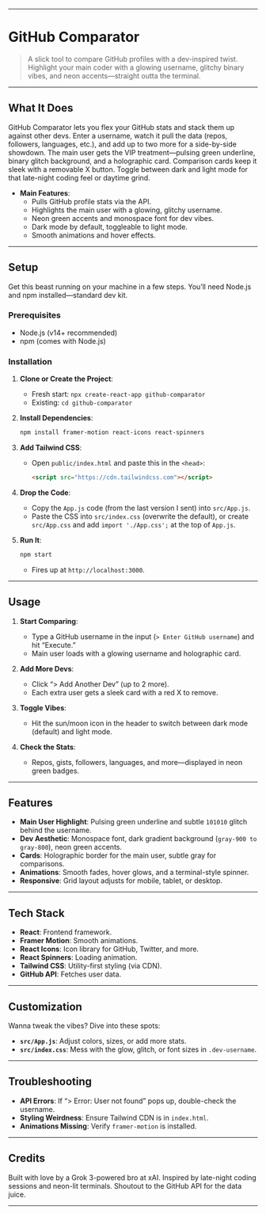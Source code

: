 
---
# GitHub Comparator

> A slick tool to compare GitHub profiles with a dev-inspired twist. Highlight your main coder with a glowing username, glitchy binary vibes, and neon accents—straight outta the terminal.

---

## What It Does

GitHub Comparator lets you flex your GitHub stats and stack them up against other devs. Enter a username, watch it pull the data (repos, followers, languages, etc.), and add up to two more for a side-by-side showdown. The main user gets the VIP treatment—pulsing green underline, binary glitch background, and a holographic card. Comparison cards keep it sleek with a removable X button. Toggle between dark and light mode for that late-night coding feel or daytime grind.

- **Main Features**:
  - Pulls GitHub profile stats via the API.
  - Highlights the main user with a glowing, glitchy username.
  - Neon green accents and monospace font for dev vibes.
  - Dark mode by default, toggleable to light mode.
  - Smooth animations and hover effects.

---

## Setup

Get this beast running on your machine in a few steps. You’ll need Node.js and npm installed—standard dev kit.

### Prerequisites

- Node.js (v14+ recommended)
- npm (comes with Node.js)

### Installation

1. **Clone or Create the Project**:
   - Fresh start: `npx create-react-app github-comparator`
   - Existing: `cd github-comparator`

2. **Install Dependencies**:
   ```bash
   npm install framer-motion react-icons react-spinners
   ```

3. **Add Tailwind CSS**:
   - Open `public/index.html` and paste this in the `<head>`:
     ```html
     <script src="https://cdn.tailwindcss.com"></script>
     ```

4. **Drop the Code**:
   - Copy the `App.js` code (from the last version I sent) into `src/App.js`.
   - Paste the CSS into `src/index.css` (overwrite the default), or create `src/App.css` and add `import './App.css';` at the top of `App.js`.

5. **Run It**:
   ```bash
   npm start
   ```
   - Fires up at `http://localhost:3000`.

---

## Usage

1. **Start Comparing**:
   - Type a GitHub username in the input (`> Enter GitHub username`) and hit “Execute.”
   - Main user loads with a glowing username and holographic card.

2. **Add More Devs**:
   - Click “> Add Another Dev” (up to 2 more).
   - Each extra user gets a sleek card with a red X to remove.

3. **Toggle Vibes**:
   - Hit the sun/moon icon in the header to switch between dark mode (default) and light mode.

4. **Check the Stats**:
   - Repos, gists, followers, languages, and more—displayed in neon green badges.

---

## Features

- **Main User Highlight**: Pulsing green underline and subtle `101010` glitch behind the username.
- **Dev Aesthetic**: Monospace font, dark gradient background (`gray-900 to gray-800`), neon green accents.
- **Cards**: Holographic border for the main user, subtle gray for comparisons.
- **Animations**: Smooth fades, hover glows, and a terminal-style spinner.
- **Responsive**: Grid layout adjusts for mobile, tablet, or desktop.

---

## Tech Stack

- **React**: Frontend framework.
- **Framer Motion**: Smooth animations.
- **React Icons**: Icon library for GitHub, Twitter, and more.
- **React Spinners**: Loading animation.
- **Tailwind CSS**: Utility-first styling (via CDN).
- **GitHub API**: Fetches user data.

---

## Customization

Wanna tweak the vibes? Dive into these spots:
- **`src/App.js`**: Adjust colors, sizes, or add more stats.
- **`src/index.css`**: Mess with the glow, glitch, or font sizes in `.dev-username`.

---

## Troubleshooting

- **API Errors**: If “> Error: User not found” pops up, double-check the username.
- **Styling Weirdness**: Ensure Tailwind CDN is in `index.html`.
- **Animations Missing**: Verify `framer-motion` is installed.

---

## Credits

Built with love by a Grok 3-powered bro at xAI. Inspired by late-night coding sessions and neon-lit terminals. Shoutout to the GitHub API for the data juice.

---
